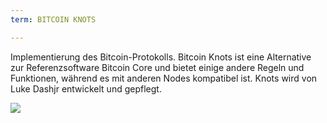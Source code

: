 ```yaml
---
term: BITCOIN KNOTS

---
```

Implementierung des Bitcoin-Protokolls. Bitcoin Knots ist eine Alternative zur Referenzsoftware Bitcoin Core und bietet einige andere Regeln und Funktionen, während es mit anderen Nodes kompatibel ist. Knots wird von Luke Dashjr entwickelt und gepflegt.

![](../../dictionnaire/assets/51.webp)